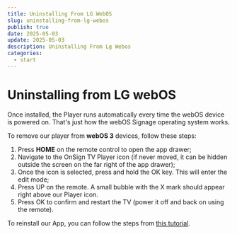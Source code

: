 ```yaml
---
title: Uninstalling From LG WebOS
slug: uninstalling-from-lg-webos
publish: true
date: 2025-05-03
update: 2025-05-03
description: Uninstalling From Lg Webos
categories:
  - start
---
```


Uninstalling from LG webOS
==========================

Once installed, the Player runs automatically every time the webOS device is powered on. That's just how the webOS Signage operating system works.

To remove our player from **webOS 3** devices, follow these steps:

1. Press **HOME** on the remote control to open the app drawer;
2. Navigate to the OnSign TV Player icon (if never moved, it can be hidden outside the screen on the far right of the app drawer);
3. Once the icon is selected, press and hold the OK key. This will enter the edit mode;
4. Press UP on the remote. A small bubble with the X mark should appear right above our Player icon.
5. Press OK to confirm and restart the TV (power it off and back on using the remote).

To reinstall our App, you can follow the steps from [this tutorial](/02_player-installation/19_lg-webos/02_installing-on-webos-20-to-32).
